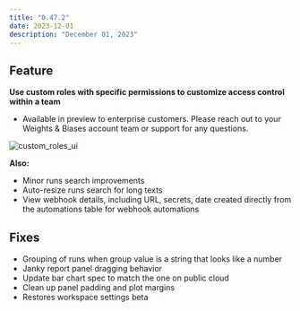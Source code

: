 ```yaml
---
title: "0.47.2"
date: 2023-12-01
description: "December 01, 2023"
---
```


## Feature

**Use custom roles with specific permissions to customize access control within a team**
* Available in preview to enterprise customers. Please reach out to your Weights & Biases account team or support for any questions.

![custom_roles_ui](custom_roles_ui.png)

**Also:**

* Minor runs search improvements
* Auto-resize runs search for long texts
* View webhook details, including URL, secrets, date created directly from the automations table for webhook automations

## Fixes

* Grouping of runs when group value is a string that looks like a number
* Janky report panel dragging behavior
* Update bar chart spec to match the one on public cloud
* Clean up panel padding and plot margins
* Restores workspace settings beta
